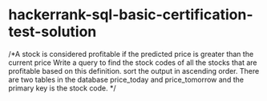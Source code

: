 # hackerrank-sql-basic-certification-test-solution
/*A stock is considered profitable if the predicted price is greater than the current price
Write a query to find the stock codes of all the stocks that are profitable based on this definition. sort the output in ascending order.
There are two tables in the database price_today and price_tomorrow and the primary key is the stock code. */


